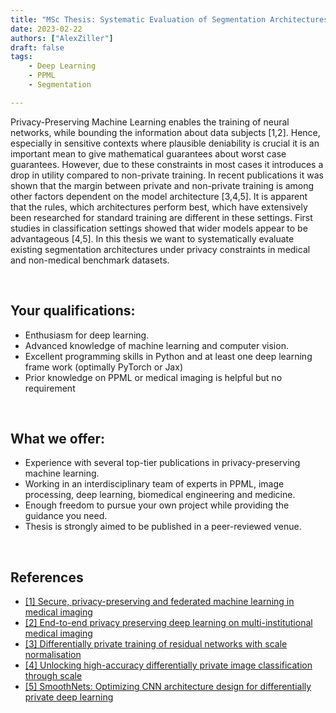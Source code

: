 ```yaml
---
title: "MSc Thesis: Systematic Evaluation of Segmentation Architectures in Private Medical Deep Learning"
date: 2023-02-22
authors: ["AlexZiller"]
draft: false
tags:
    - Deep Learning
    - PPML
    - Segmentation

---
```

Privacy-Preserving Machine Learning enables the training of neural networks, while bounding the information about data subjects [1,2]. Hence, especially in sensitive contexts where plausible deniability is crucial it is an important mean to give mathematical guarantees about worst case guarantees. However, due to these constraints in most cases it introduces a drop in utility compared to non-private training. In recent publications it was shown that the margin between private and non-private training is among other factors dependent on the model architecture [3,4,5]. It is apparent that the rules, which architectures perform best, which have extensively been researched for standard training are different in these settings. First studies in classification settings showed that wider models appear to be advantageous [4,5]. In this thesis we want to systematically evaluate existing segmentation architectures under privacy constraints in medical and non-medical benchmark datasets. 


<br/>

## Your qualifications:

- Enthusiasm for deep learning.
- Advanced knowledge of machine learning and computer vision. 
- Excellent programming skills in Python and at least one deep learning frame work (optimally PyTorch or Jax)
- Prior knowledge on PPML or medical imaging is helpful but no requirement

<br/>

## What we offer:

- Experience with several top-tier publications in privacy-preserving machine learning.
- Working in an interdisciplinary team of experts in PPML, image processing, deep learning, biomedical engineering and medicine.
- Enough freedom to pursue your own project while providing the guidance you need.
- Thesis is strongly aimed to be published in a peer-reviewed venue.

<br/>

## References
- [[1] Secure, privacy-preserving and federated machine learning in medical imaging](https://www.nature.com/articles/s42256-020-0186-1)
- [[2] End-to-end privacy preserving deep learning on multi-institutional medical imaging](https://www.nature.com/articles/s42256-021-00337-8)
- [[3] Differentially private training of residual networks with scale normalisation](https://arxiv.org/pdf/2203.00324.pdf)
- [[4] Unlocking high-accuracy differentially private image classification through scale](https://arxiv.org/pdf/2204.13650.pdf)
- [[5] SmoothNets: Optimizing CNN architecture design for differentially private deep learning](https://arxiv.org/pdf/2205.04095.pdf)